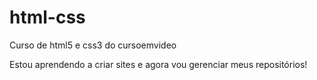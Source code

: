 # html-css
Curso de html5 e css3 do cursoemvideo

Estou aprendendo a criar sites e agora vou gerenciar meus repositórios!